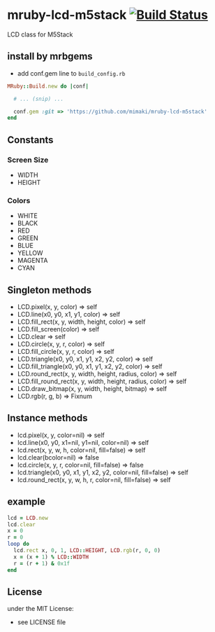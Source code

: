 # mruby-lcd-m5stack   [![Build Status](https://travis-ci.org/mimaki/mruby-lcd-m5stakc.svg?branch=master)](https://travis-ci.org/mimaki/mruby-lcd-m5stack)
LCD class for M5Stack

## install by mrbgems
- add conf.gem line to `build_config.rb`

```ruby
MRuby::Build.new do |conf|

  # ... (snip) ...

  conf.gem :git => 'https://github.com/mimaki/mruby-lcd-m5stack'
end
```

## Constants

### Screen Size

- WIDTH
- HEIGHT

### Colors

- WHITE
- BLACK
- RED
- GREEN
- BLUE
- YELLOW
- MAGENTA
- CYAN

## Singleton methods

- LCD.pixel(x, y, color) => self
- LCD.line(x0, y0, x1, y1, color) => self
- LCD.fill_rect(x, y, width, height, color) => self
- LCD.fill_screen(color) => self
- LCD.clear => self
- LCD.circle(x, y, r, color) => self
- LCD.fill_circle(x, y, r, color) => self
- LCD.triangle(x0, y0, x1, y1, x2, y2, color) => self
- LCD.fill_triangle(x0, y0, x1, y1, x2, y2, color) => self
- LCD.round_rect(x, y, width, height, radius, color) => self
- LCD.fill_round_rect(x, y, width, height, radius, color) => self
- LCD.draw_bitmap(x, y, width, height, bitmap) => self
- LCD.rgb(r, g, b) => Fixnum

## Instance methods

- lcd.pixel(x, y, color=nil) => self
- lcd.line(x0, y0, x1=nil, y1=nil, color=nil) => self
- lcd.rect(x, y, w, h, color=nil, fill=false) => self
- lcd.clear(bcolor=nil) => false
- lcd.circle(x, y, r, color=nil, fill=false) => false
- lcd.triangle(x0, y0, x1, y1, x2, y2, color=nil, fill=false) => self
- lcd.round_rect(x, y, w, h, r, color=nil, fill=false) => self

## example
```ruby
lcd = LCD.new
lcd.clear
x = 0
r = 0
loop do
  lcd.rect x, 0, 1, LCD::HEIGHT, LCD.rgb(r, 0, 0)
  x = (x + 1) % LCD::WIDTH
  r = (r + 1) & 0x1f
end
```

## License
under the MIT License:
- see LICENSE file
